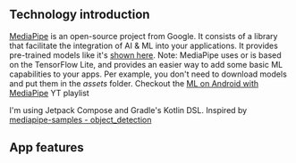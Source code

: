## Technology introduction
[MediaPipe](https://github.com/google/mediapipe) is an open-source project from Google. It consists of a library that facilitate the integration of AI & ML into your applications. It provides pre-trained models like it's [shown here](https://mediapipe-studio.webapps.google.com/home). Note: MediaPipe uses or is based on the TensorFlow Lite, and provides an easier way to add some basic ML capabilities to your apps. Per example, you don't need to download models and put them in the *assets* folder. Checkout the [ML on Android with MediaPipe](https://www.youtube.com/playlist?list=PLOU2XLYxmsILZnKn6Erxdyhxmc3fxyitP) YT playlist

I'm using Jetpack Compose and Gradle's Kotlin DSL. Inspired by [mediapipe-samples - object_detection](https://github.com/google-ai-edge/mediapipe-samples/tree/main/examples/object_detection/android-jetpack-compose)

## App features



